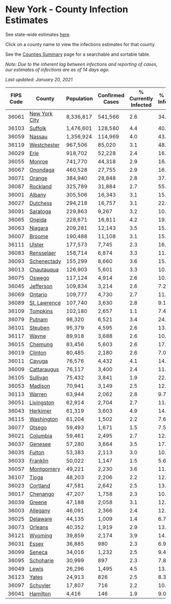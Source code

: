 # New York - County Infection Estimates

See state-wide estimates [here](/infections/us-ny).

Click on a county name to view the infections estimates for that county.

See the [Counties Summary](/infections/summary-counties) page for a searchable and sortable table.

*Note: Due to the inherent lag between infections and reporting of cases, our estimates of infections are as of 14 days ago.*

*Last updated: January 20, 2021*

|   FIPS Code |                         County |   Population |   Confirmed Cases |   % Currently Infected |   % Total Infected |
|-------------|--------------------------------|--------------|-------------------|------------------------|--------------------|
|       36061 | [New York City](new-york-city) |    8,336,817 |           541,566 |                    2.6 |               34.2 |
|       36103 |             [Suffolk](suffolk) |    1,476,601 |           128,580 |                    4.4 |               40.9 |
|       36059 |               [Nassau](nassau) |    1,356,924 |           114,969 |                    4.0 |               43.7 |
|       36119 |     [Westchester](westchester) |      967,506 |            85,020 |                    3.1 |               48.2 |
|       36029 |                   [Erie](erie) |      918,702 |            52,228 |                    2.4 |               16.9 |
|       36055 |               [Monroe](monroe) |      741,770 |            44,318 |                    2.9 |               16.3 |
|       36067 |           [Onondaga](onondaga) |      460,528 |            27,755 |                    2.9 |               16.4 |
|       36071 |               [Orange](orange) |      384,940 |            28,848 |                    2.8 |               37.5 |
|       36087 |           [Rockland](rockland) |      325,789 |            31,884 |                    2.7 |               55.5 |
|       36001 |               [Albany](albany) |      305,506 |            16,343 |                    3.1 |               15.9 |
|       36027 |           [Dutchess](dutchess) |      294,218 |            16,757 |                    3.1 |               22.4 |
|       36091 |           [Saratoga](saratoga) |      229,863 |             9,267 |                    3.2 |               10.8 |
|       36065 |               [Oneida](oneida) |      228,671 |            16,811 |                    4.2 |               19.5 |
|       36063 |             [Niagara](niagara) |      209,281 |            12,143 |                    3.5 |               15.8 |
|       36007 |               [Broome](broome) |      190,488 |            11,108 |                    3.1 |               15.2 |
|       36111 |               [Ulster](ulster) |      177,573 |             7,745 |                    2.3 |               16.5 |
|       36083 |       [Rensselaer](rensselaer) |      158,714 |             6,874 |                    3.3 |               11.8 |
|       36093 |     [Schenectady](schenectady) |      155,299 |             8,660 |                    3.6 |               15.8 |
|       36013 |       [Chautauqua](chautauqua) |      126,903 |             5,601 |                    3.3 |               10.6 |
|       36075 |               [Oswego](oswego) |      117,124 |             4,914 |                    2.6 |               10.5 |
|       36045 |         [Jefferson](jefferson) |      109,834 |             3,214 |                    2.6 |                7.2 |
|       36069 |             [Ontario](ontario) |      109,777 |             4,730 |                    2.7 |               11.1 |
|       36089 |   [St. Lawrence](st.-lawrence) |      107,740 |             3,630 |                    2.8 |                9.1 |
|       36109 |           [Tompkins](tompkins) |      102,180 |             2,657 |                    1.1 |                7.4 |
|       36079 |               [Putnam](putnam) |       98,320 |             6,521 |                    3.4 |               24.3 |
|       36101 |             [Steuben](steuben) |       95,379 |             4,595 |                    2.6 |               13.4 |
|       36117 |                 [Wayne](wayne) |       89,918 |             3,688 |                    2.6 |               10.5 |
|       36015 |             [Chemung](chemung) |       83,456 |             5,603 |                    2.6 |               17.0 |
|       36019 |             [Clinton](clinton) |       80,485 |             2,180 |                    2.6 |                7.0 |
|       36011 |               [Cayuga](cayuga) |       76,576 |             4,432 |                    4.1 |               14.3 |
|       36009 |     [Cattaraugus](cattaraugus) |       76,117 |             3,400 |                    2.4 |               11.2 |
|       36105 |           [Sullivan](sullivan) |       75,432 |             3,841 |                    1.9 |               22.2 |
|       36053 |             [Madison](madison) |       70,941 |             3,149 |                    2.5 |               12.9 |
|       36113 |               [Warren](warren) |       63,944 |             2,062 |                    2.8 |                9.7 |
|       36051 |       [Livingston](livingston) |       62,914 |             2,704 |                    2.7 |               11.2 |
|       36043 |           [Herkimer](herkimer) |       61,319 |             3,603 |                    4.9 |               14.9 |
|       36115 |       [Washington](washington) |       61,204 |             1,502 |                    2.2 |                7.6 |
|       36077 |               [Otsego](otsego) |       59,493 |             1,671 |                    1.5 |                7.5 |
|       36021 |           [Columbia](columbia) |       59,461 |             2,495 |                    2.7 |               12.9 |
|       36037 |             [Genesee](genesee) |       57,280 |             3,664 |                    3.5 |               17.5 |
|       36035 |               [Fulton](fulton) |       53,383 |             2,113 |                    3.0 |               10.5 |
|       36033 |           [Franklin](franklin) |       50,022 |             1,147 |                    1.5 |                5.6 |
|       36057 |       [Montgomery](montgomery) |       49,221 |             2,230 |                    3.6 |               11.6 |
|       36107 |                 [Tioga](tioga) |       48,203 |             2,206 |                    2.2 |               12.2 |
|       36023 |           [Cortland](cortland) |       47,581 |             2,642 |                    2.5 |               13.8 |
|       36017 |           [Chenango](chenango) |       47,207 |             1,758 |                    2.3 |               10.6 |
|       36039 |               [Greene](greene) |       47,188 |             2,058 |                    3.1 |               12.8 |
|       36003 |           [Allegany](allegany) |       46,091 |             2,366 |                    2.4 |               12.9 |
|       36025 |           [Delaware](delaware) |       44,135 |             1,009 |                    1.4 |                6.7 |
|       36073 |             [Orleans](orleans) |       40,352 |             1,919 |                    2.9 |               13.5 |
|       36121 |             [Wyoming](wyoming) |       39,859 |             2,174 |                    3.9 |               14.0 |
|       36031 |                 [Essex](essex) |       36,885 |               980 |                    2.3 |                6.9 |
|       36099 |               [Seneca](seneca) |       34,016 |             1,232 |                    2.5 |                9.4 |
|       36095 |         [Schoharie](schoharie) |       30,999 |               897 |                    2.3 |                7.8 |
|       36049 |                 [Lewis](lewis) |       26,296 |             1,495 |                    4.5 |               13.6 |
|       36123 |                 [Yates](yates) |       24,913 |               826 |                    2.5 |                8.3 |
|       36097 |           [Schuyler](schuyler) |       17,807 |               716 |                    2.2 |               10.0 |
|       36041 |           [Hamilton](hamilton) |        4,416 |               146 |                    1.9 |                9.0 |